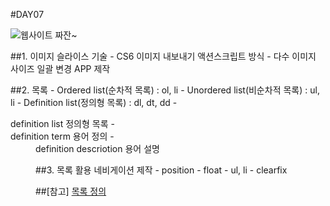 #DAY07

![웹사이트 짜잔~](http://bestwebhosts.biz/wp-content/uploads/2016/09/Web-development.png)

##1. 이미지 슬라이스 기술
	- CS6 이미지 내보내기 액션스크립트 방식
	- 다수 이미지 사이즈 일괄 변경 APP 제작

##2. 목록
	- Ordered list(순차적 목록) : ol, li
	- Unordered list(비순차적 목록) : ul, li
	- Definition list(정의형 목록) : dl, dt, dd
		- <dl> definition list 정의형 목록
		- <dt> definition term 용어 정의
		- <dd> definition descriotion 용어 설명

##3. 목록 활용 네비게이션 제작
	- position
	- float
	- ul, li
	- clearfix

##[참고]
[목록 정의](https://developer.mozilla.org/ko/docs/Web/HTML/Element/ul)